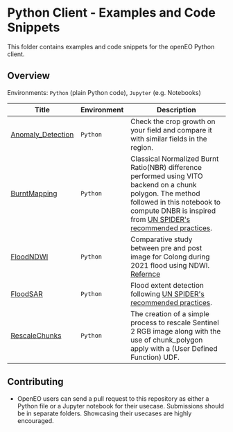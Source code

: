 # Python Client - Examples and Code Snippets

This folder contains examples and code snippets for the openEO Python client.

## Overview

Environments: `Python` (plain Python code), `Jupyter` (e.g. Notebooks)


| Title | Environment | Description |
| ----- | ----------- | ----------- |
| [Anomaly_Detection](./RescaleChunks/)   | `Python`  | Check the crop growth on your field and compare it with similar fields in the region.|
| [BurntMapping](./BurntMapping/)   | `Python`    | Classical Normalized Burnt Ratio(NBR) difference performed using VITO backend on a chunk polygon. The method followed in this notebook to compute DNBR is inspired from [UN SPIDER's recommended practices](https://www.un-spider.org/advisory-support/recommended-practices/recommended-practice-google-earth-engine-flood-mapping). |
| [FloodNDWI](./FloodNDWI/)   | `Python`    | Comparative study between pre and post image for Colong during 2021 flood using NDWI. [Refernce](https://labo.obs-mip.fr/multitemp/the-ndwi-applied-to-the-recent-flooding-in-the-central-us/) |
| [FloodSAR](./FloodSAR/)   | `Python`    | Flood extent detection following [UN SPIDER's recommended practices](https://www.un-spider.org/advisory-support/recommended-practices/recommended-practice-google-earth-engine-flood-mapping).|
| [RescaleChunks](./RescaleChunks/)   | `Python`   | The creation of a simple process to rescale Sentinel 2 RGB image along with the use of chunk_polygon apply with a (User Defined Function) UDF. |




## Contributing

* OpenEO users can send a pull request to this repository as either a Python file or a Jupyter notebook for their usecase. Submissions should be in separate folders. Showcasing their usecases are highly encouraged.